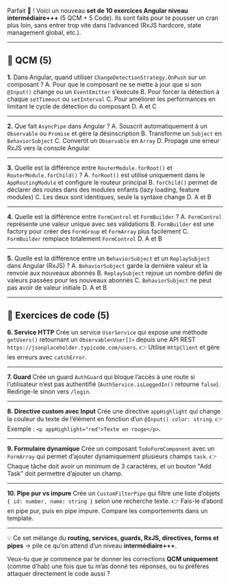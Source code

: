 Parfait 🚀 ! Voici un nouveau **set de 10 exercices Angular niveau intermédiaire+++** (5 QCM + 5 Code).
Ils sont faits pour te pousser un cran plus loin, sans entrer trop vite dans l’advanced (RxJS hardcore, state management global, etc.).

---

## 🔹 QCM (5)

**1.** Dans Angular, quand utiliser `ChangeDetectionStrategy.OnPush` sur un composant ?
A. Pour que le composant ne se mette à jour que si son `@Input()` change ou un `EventEmitter` s’exécute
B. Pour forcer la détection à chaque `setTimeout` ou `setInterval`
C. Pour améliorer les performances en limitant le cycle de détection du composant
D. A et C

---

**2.** Que fait `AsyncPipe` dans Angular ?
A. Souscrit automatiquement à un `Observable` ou `Promise` et gère la désinscription
B. Transforme un `Subject` en `BehaviorSubject`
C. Convertit un `Observable` en `Array`
D. Propage une erreur RxJS vers la console Angular

---

**3.** Quelle est la différence entre `RouterModule.forRoot()` et `RouterModule.forChild()` ?
A. `forRoot()` est utilisé uniquement dans le `AppRoutingModule` et configure le routeur principal
B. `forChild()` permet de déclarer des routes dans des modules enfants (lazy loading, feature modules)
C. Les deux sont identiques, seule la syntaxe change
D. A et B

---

**4.** Quelle est la différence entre `FormControl` et `FormBuilder` ?
A. `FormControl` représente une valeur unique avec ses validations
B. `FormBuilder` est une factory pour créer des `FormGroup` et `FormArray` plus facilement
C. `FormBuilder` remplace totalement `FormControl`
D. A et B

---

**5.** Quelle est la différence entre un `BehaviorSubject` et un `ReplaySubject` dans Angular (RxJS) ?
A. `BehaviorSubject` garde la dernière valeur et la renvoie aux nouveaux abonnés
B. `ReplaySubject` rejoue un nombre défini de valeurs passées pour les nouveaux abonnés
C. `BehaviorSubject` ne peut pas avoir de valeur initiale
D. A et B

---

## 🔹 Exercices de code (5)

**6. Service HTTP**
Crée un service `UserService` qui expose une méthode `getUsers()` retournant un `Observable<User[]>` depuis une API REST `https://jsonplaceholder.typicode.com/users`.
👉 Utilise `HttpClient` et gère les erreurs avec `catchError`.

---

**7. Guard**
Crée un guard `AuthGuard` qui bloque l’accès à une route si l’utilisateur n’est pas authentifié (`AuthService.isLoggedIn()` retourne `false`). Redirige-le sinon vers `/login`.

---

**8. Directive custom avec Input**
Crée une directive `appHighlight` qui change la couleur du texte de l’élément en fonction d’un `@Input() color: string`.
👉 Exemple : `<p appHighlight="red">Texte en rouge</p>`.

---

**9. Formulaire dynamique**
Crée un composant `TodoFormComponent` avec un `FormArray` qui permet d’ajouter dynamiquement plusieurs champs `task`.
👉 Chaque tâche doit avoir un minimum de 3 caractères, et un bouton "Add Task" doit permettre d’ajouter un champ.

---

**10. Pipe pur vs impure**
Crée un `CustomFilterPipe` qui filtre une liste d’objets `{ id: number, name: string }` selon une recherche texte.
👉 Fais-le d’abord en pipe pur, puis en pipe impure. Compare les comportements dans un template.

---

💡 Ce set mélange du **routing, services, guards, RxJS, directives, forms et pipes** → pile ce qu’on attend d’un niveau **intermédiaire+++**.

Veux-tu que je commence par te donner les corrections **QCM uniquement** (comme d’hab) une fois que tu m’as donné tes réponses, ou tu préfères attaquer directement le code aussi ?

